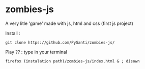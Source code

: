 # zombies-js
A very litle 'game' made with js, html and css (first js project)

Install : 

    git clone https://github.com/PySanti/zombies-js/


Play ?? : type in your terminal


    firefox (instalation path)/zombies-js/index.html & ; disown
    
    

